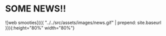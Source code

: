 
# SOME NEWS!!

![web smooties]({{ "../../src/assets/images/news.gif" | prepend: site.baseurl }}){:height="80%" width="80%"}


<!-- next-slide -->
